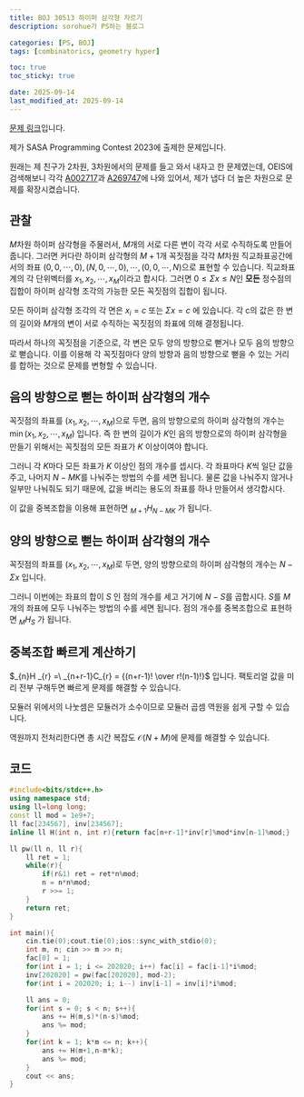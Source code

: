 ```yaml
---
title: BOJ 30513 하이퍼 삼각형 자르기
description: sorohue가 PS하는 블로그

categories: [PS, BOJ]
tags: [combinatorics, geometry hyper]

toc: true
toc_sticky: true

date: 2025-09-14
last_modified_at: 2025-09-14
---
```


[문제 링크](https://boj.kr/30513)입니다.

제가 SASA Programming Contest 2023에 출제한 문제입니다.

원래는 제 친구가 2차원, 3차원에서의 문제를 들고 와서 내자고 한 문제였는데, OEIS에 검색해보니 각각 [A002717](https://oeis.org/A002717)과 [A269747](https://oeis.org/A269747)에 나와 있어서, 제가 냅다 더 높은 차원으로 문제를 확장시켰습니다.

## 관찰

$M$차원 하이퍼 삼각형을 주물러서, $M$개의 서로 다른 변이 각각 서로 수직하도록 만들어줍니다. 그러면 커다란 하이퍼 삼각형의 $M+1$개 꼭짓점을 각각 $M$차원 직교좌표공간에서의 좌표 $(0,0,\cdots,0),(N,0,\cdots,0),\cdots,(0,0,\cdots,N)$으로 표현할 수 있습니다. 직교좌표계의 각 단위벡터를 $x_1, x_2, \cdots , x_M$이라고 합시다. 그러면 $0 \le \Sigma x \le N$인 **모든** 정수점의 집합이 하이퍼 삼각형 조각의 가능한 모든 꼭짓점의 집합이 됩니다.

모든 하이퍼 삼각형 조각의 각 면은 $x_i = c$ 또는 $\Sigma x = c$ 에 있습니다. 각 c의 값은 한 변의 길이와 $M$개의 변이 서로 수직하는 꼭짓점의 좌표에 의해 결정됩니다.

따라서 하나의 꼭짓점을 기준으로, 각 변은 모두 양의 방향으로 뻗거나 모두 음의 방향으로 뻗습니다. 이를 이용해 각 꼭짓점마다 양의 방향과 음의 방향으로 뻗을 수 있는 거리를 합하는 것으로 문제를 변형할 수 있습니다.

## 음의 방향으로 뻗는 하이퍼 삼각형의 개수

꼭짓점의 좌표를 $(x_1, x_2, \cdots, x_M)$으로 두면, 음의 방향으로의 하이퍼 삼각형의 개수는 $\min(x_1, x_2, \cdots, x_M)$ 입니다. 즉 한 변의 길이가 $K$인 음의 방향으로의 하이퍼 삼각형을 만들기 위해서는 꼭짓점의 모든 좌표가 $K$ 이상이여야 합니다.

그러니 각 $K$마다 모든 좌표가 $K$ 이상인 점의 개수를 셉시다. 각 좌표마다 $K$씩 일단 값을 주고, 나머지 $N-MK$를 나눠주는 방법의 수를 세면 됩니다. 물론 값을 나눠주지 않거나 일부만 나눠줘도 되기 때문에, 값을 버리는 용도의 좌표를 하나 만들어서 생각합시다.

이 값을 중복조합을 이용해 표현하면 $_{M+1} H _{N-MK}$ 가 됩니다.

## 양의 방향으로 뻗는 하이퍼 삼각형의 개수

꼭짓점의 좌표를 $(x_1, x_2, \cdots, x_M)$로 두면, 양의 방향으로의 하이퍼 삼각형의 개수는 $N-\Sigma x$ 입니다.

그러니 이번에는 좌표의 합이 $S$ 인 점의 개수를 세고 거기에 $N-S$를 곱합시다. $S$를 $M$개의 좌표에 모두 나눠주는 방법의 수를 세면 됩니다. 점의 개수를 중복조합으로 표현하면 $_{M} H _{S}$ 가 됩니다.

## 중복조합 빠르게 계산하기

$_{n}H _{r} =\  _{n+r-1}C_{r} = {(n+r-1)! \over r!(n-1)!}$ 입니다. 팩토리얼 값을 미리 전부 구해두면 빠르게 문제를 해결할 수 있습니다.

모듈러 위에서의 나눗셈은 모듈러가 소수이므로 모듈러 곱셈 역원을 쉽게 구할 수 있습니다.

역원까지 전처리한다면 총 시간 복잡도 $\mathcal{O}(N+M)$에 문제를 해결할 수 있습니다.

## 코드

```cpp
#include<bits/stdc++.h>
using namespace std;
using ll=long long;
const ll mod = 1e9+7;
ll fac[234567], inv[234567];
inline ll H(int n, int r){return fac[n+r-1]*inv[r]%mod*inv[n-1]%mod;}

ll pw(ll n, ll r){
	ll ret = 1;
	while(r){
		if(r&1) ret = ret*n%mod;
		n = n*n%mod;
		r >>= 1;
	}
	return ret;
}

int main(){
	cin.tie(0);cout.tie(0);ios::sync_with_stdio(0);
	int m, n; cin >> m >> n;
	fac[0] = 1;
	for(int i = 1; i <= 202020; i++) fac[i] = fac[i-1]*i%mod;
	inv[202020] = pw(fac[202020], mod-2);
	for(int i = 202020; i; i--) inv[i-1] = inv[i]*i%mod;

	ll ans = 0;
	for(int s = 0; s < n; s++){
		ans += H(m,s)*(n-s)%mod;
		ans %= mod;
	}
	for(int k = 1; k*m <= n; k++){
        ans += H(m+1,n-m*k);
        ans %= mod;
    }
	cout << ans;
}
```